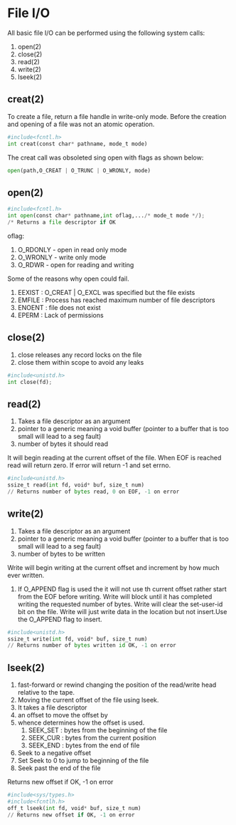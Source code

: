 # File I/O

All basic file I/O can be performed using the following system calls:
1. open(2)
2. close(2)
3. read(2)
4. write(2)
5. lseek(2)

## creat(2)

To create a file, return a file handle in write-only mode. Before the creation and opening of a file was not an atomic operation.

```Python
#include<fcntl.h>
int creat(const char* pathname, mode_t mode)
```

The creat call was obsoleted sing open with flags as shown below:
```Python
open(path,O_CREAT | O_TRUNC | O_WRONLY, mode)
```

## open(2)

```Python
#include<fcntl.h>
int open(const char* pathname,int oflag,.../* mode_t mode */);
/* Returns a file descriptor if OK
```
oflag:
1. O_RDONLY - open in read only mode
2. O_WRONLY - write only mode
3. O_RDWR - open for reading and writing

Some of the reasons why open could fail.

1. EEXIST : O_CREAT | O_EXCL was specified but the file exists
2. EMFILE : Process has reached maximum number of file descriptors
3. ENOENT : file does not exist
4. EPERM : Lack of permissions

## close(2)

1. close releases any record locks on the file
2. close them within scope to avoid any leaks
```Python
#include<unistd.h>
int close(fd);
```

## read(2)

1. Takes a file descriptor as an argument
2. pointer to a generic meaning a void buffer (pointer to a buffer that is too small will lead to a seg fault)
3. number of bytes it should read

It will begin reading at the current offset of the file. When EOF is reached read will return zero.
If error will return -1 and set errno.

```Python
#include<unistd.h>
ssize_t read(int fd, void* buf, size_t num)
// Returns number of bytes read, 0 on EOF, -1 on error
```

## write(2)

1. Takes a file descriptor as an argument
2. pointer to a generic meaning a void buffer (pointer to a buffer that is too small will lead to a seg fault)
3. number of bytes to be written

Write will begin writing at the current offset and increment by how much ever written.
1. If O_APPEND flag is used the it will not use th current offset rather start from the EOF before writing.
Write will block until it has completed writing the requested number of bytes. 
Write will clear the set-user-id bit on the file.
Write will just write data in the location but not insert.Use the O_APPEND flag to insert.

```Python
#include<unistd.h>
ssize_t write(int fd, void* buf, size_t num)
// Returns number of bytes written id OK, -1 on error
```

## lseek(2)

1. fast-forward or rewind changing the position of the read/write head relative to the tape.
2. Moving the current offset of the file using lseek.
3. It takes a file descriptor
4. an offset to move the offset by
5. whence determines how the offset is used.
	1. SEEK_SET : bytes from the beginning of the file
	2. SEEK_CUR : bytes from the current position
	3. SEEK_END : bytes from the end of file
6. Seek to a negative offset 
7. Set Seek to 0 to jump to beginning of the file
8. Seek past the end of the file

Returns new offset if OK, -1 on error

```Python
#include<sys/types.h>
#include<fcntlh.h>
off_t lseek(int fd, void* buf, size_t num)
// Returns new offset if OK, -1 on error
```